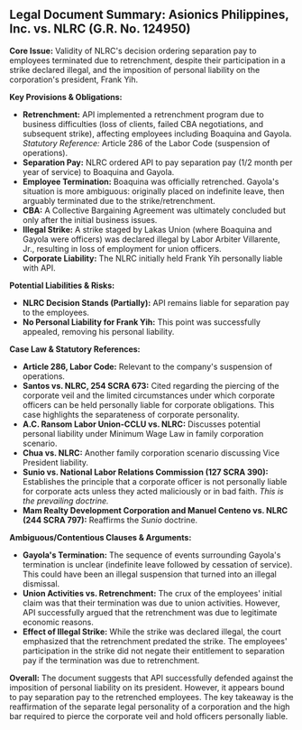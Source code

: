 ## Legal Document Summary: Asionics Philippines, Inc. vs. NLRC (G.R. No. 124950)

**Core Issue:** Validity of NLRC's decision ordering separation pay to employees terminated due to retrenchment, despite their participation in a strike declared illegal, and the imposition of personal liability on the corporation's president, Frank Yih.

**Key Provisions & Obligations:**

*   **Retrenchment:** API implemented a retrenchment program due to business difficulties (loss of clients, failed CBA negotiations, and subsequent strike), affecting employees including Boaquina and Gayola. *Statutory Reference:* Article 286 of the Labor Code (suspension of operations).
*   **Separation Pay:** NLRC ordered API to pay separation pay (1/2 month per year of service) to Boaquina and Gayola.
*   **Employee Termination:** Boaquina was officially retrenched. Gayola's situation is more ambiguous: originally placed on indefinite leave, then arguably terminated due to the strike/retrenchment.
*   **CBA:** A Collective Bargaining Agreement was ultimately concluded but only after the initial business issues.
*   **Illegal Strike:** A strike staged by Lakas Union (where Boaquina and Gayola were officers) was declared illegal by Labor Arbiter Villarente, Jr., resulting in loss of employment for union officers.
*   **Corporate Liability:** The NLRC initially held Frank Yih personally liable with API.

**Potential Liabilities & Risks:**

*   **NLRC Decision Stands (Partially):** API remains liable for separation pay to the employees.
*   **No Personal Liability for Frank Yih:** This point was successfully appealed, removing his personal liability.

**Case Law & Statutory References:**

*   **Article 286, Labor Code:** Relevant to the company's suspension of operations.
*   **Santos vs. NLRC, 254 SCRA 673:** Cited regarding the piercing of the corporate veil and the limited circumstances under which corporate officers can be held personally liable for corporate obligations. This case highlights the separateness of corporate personality.
*   **A.C. Ransom Labor Union-CCLU vs. NLRC:** Discusses potential personal liability under Minimum Wage Law in family corporation scenario.
*   **Chua vs. NLRC:** Another family corporation scenario discussing Vice President liability.
*   **Sunio vs. National Labor Relations Commission (127 SCRA 390):** Establishes the principle that a corporate officer is not personally liable for corporate acts unless they acted maliciously or in bad faith. *This is the prevailing doctrine.*
*   **Mam Realty Development Corporation and Manuel Centeno vs. NLRC (244 SCRA 797):** Reaffirms the *Sunio* doctrine.

**Ambiguous/Contentious Clauses & Arguments:**

*   **Gayola's Termination:** The sequence of events surrounding Gayola's termination is unclear (indefinite leave followed by cessation of service). This could have been an illegal suspension that turned into an illegal dismissal.
*   **Union Activities vs. Retrenchment:** The crux of the employees' initial claim was that their termination was due to union activities. However, API successfully argued that the retrenchment was due to legitimate economic reasons.
*   **Effect of Illegal Strike:** While the strike was declared illegal, the court emphasized that the retrenchment predated the strike. The employees' participation in the strike did not negate their entitlement to separation pay if the termination was due to retrenchment.

**Overall:** The document suggests that API successfully defended against the imposition of personal liability on its president. However, it appears bound to pay separation pay to the retrenched employees. The key takeaway is the reaffirmation of the separate legal personality of a corporation and the high bar required to pierce the corporate veil and hold officers personally liable.
